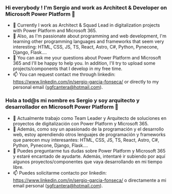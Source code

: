 ### Hi everybody ! I'm Sergio and work as Architect & Developer on Microsoft Power Platform 👋

- 🔭 Currently I work as Architect & Squad Lead in digitalization projects with Power Platform and Microsoft 365. 
- 🌱 Also, as I'm passionate about programming and web development, I'm learning other programming languages and frameworks that seem very interesting: HTML, CSS, JS, TS, React, Astro, C#, Python, Pynecone, Django, Flask....
- 💬 You can ask me your questions about Power Platform and Microsoft 365 and I'll be happy to help you. In addition, I'll try to upload some projects/components that I develop in my free time.
- 📫 You can request contact me through linkedin: https://www.linkedin.com/in/sergio-garcia-fonseca/ or directly to my personal email (sgfcantera@hotmail.com).

### Hola a tod@s mi nombre es Sergio y soy arquitecto y desarrollador en Microsoft Power Platform 👋

- 🔭 Actualmente trabajo como Team Leader y Arquitecto de soluciones en proyectos de digitalización con Power Platform y Microsoft 365. 
- 🌱 Además, como soy un apasionado de la programación y el desarrollo web, estoy aprendiendo otros lenguajes de programación y frameworks que parecen muy interesantes: HTML, CSS, JS, TS, React, Astro, C#, Python, Pynecone, Django, Flask....
- 💬 Puedes preguntarme tus dudas sobre Power Platform y Microsoft 365 y estaré encantado de ayudarte. Además, intentaré ir subiendo por aquí algunos proyectos/componentes que vaya desarrollando en mi tiempo libre.
- 📫 Puedes solicitarme contacto por linkedin: https://www.linkedin.com/in/sergio-garcia-fonseca/ o directamente a mi email personal (sgfcantera@hotmail.com).
